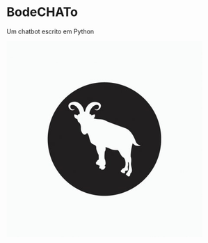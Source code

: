 # BodeCHATo
Um chatbot escrito em Python

![Alt Text](https://github.com/gleriston/BodeCHATo/blob/master/BodeCHATo.jpg)
